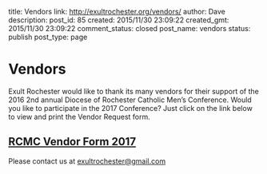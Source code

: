 title: Vendors
link: http://exultrochester.org/vendors/
author: Dave
description: 
post_id: 85
created: 2015/11/30 23:09:22
created_gmt: 2015/11/30 23:09:22
comment_status: closed
post_name: vendors
status: publish
post_type: page

# Vendors

Exult Rochester would like to thank its many vendors for their support of the 2016 2nd annual Diocese of Rochester Catholic Men’s Conference. Would you like to participate in the 2017 Conference? Just click on the link below to view and print the Vendor Request form. 

## [RCMC Vendor Form 2017](https://drive.google.com/file/d/0B_OjkcqEGkvHQUx1NFhGRVVlNzg/view?usp=sharing)

Please contact us at exultrochester@gmail.com
